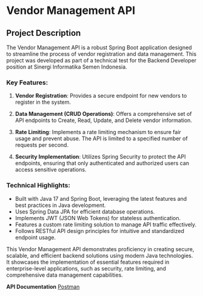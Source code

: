 # Vendor Management API

## Project Description

The Vendor Management API is a robust Spring Boot application designed to streamline the process of vendor registration and data management. This project was developed as part of a technical test for the Backend Developer position at Sinergi Informatika Semen Indonesia.

### Key Features:

1. **Vendor Registration**: Provides a secure endpoint for new vendors to register in the system.

2. **Data Management (CRUD Operations)**: Offers a comprehensive set of API endpoints to Create, Read, Update, and Delete vendor information.

3. **Rate Limiting**: Implements a rate limiting mechanism to ensure fair usage and prevent abuse. The API is limited to a specified number of requests per second.

4. **Security Implementation**: Utilizes Spring Security to protect the API endpoints, ensuring that only authenticated and authorized users can access sensitive operations.

### Technical Highlights:

- Built with Java 17 and Spring Boot, leveraging the latest features and best practices in Java development.
- Uses Spring Data JPA for efficient database operations.
- Implements JWT (JSON Web Tokens) for stateless authentication.
- Features a custom rate limiting solution to manage API traffic effectively.
- Follows RESTful API design principles for intuitive and standardized endpoint usage.

This Vendor Management API demonstrates proficiency in creating secure, scalable, and efficient backend solutions using modern Java technologies. It showcases the implementation of essential features required in enterprise-level applications, such as security, rate limiting, and comprehensive data management capabilities.

**API Documentation**
[Postman](https://documenter.getpostman.com/view/22709640/2sAXxTbAf8)
